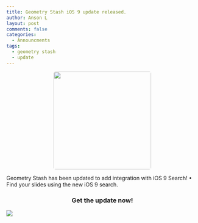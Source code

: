 ```yaml
---
title: Geometry Stash iOS 9 update released.
author: Anson L
layout: post
comments: false
categories:
  - Announcments
tags:
  - geometry stash
  - update
---
```


<a href="http://geometrystash.com"><img src="{{ site.baseurl }}/wp-content/uploads/2015/09/ios-9-geometry-slide-search.png" width="256" style="border-radius: 5px;display:block;margin-left:auto;margin-right:auto;"></a>

Geometry Stash has been updated to add integration with iOS 9 Search! 
• Find your slides using the new iOS 9 search.

<h3 style="text-align: center;">Get the update now!</h3>

<a href="https://itunes.apple.com/us/app/geometry-stash/id324651852?mt=8"><img src="{{ site.baseurl }}/wp-content/uploads/2015/08/appstore-badge.svg" style="display:block;margin-left:auto;margin-right:auto;"></a>